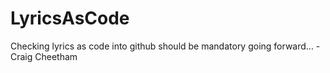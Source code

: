 # LyricsAsCode
Checking lyrics as code into github should be mandatory going forward... - Craig Cheetham
